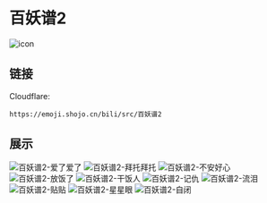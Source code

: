# 百妖谱2
![icon](https://emoji.shojo.cn/bili/src/百妖谱2/icon.png)
## 链接
Cloudflare:
```
https://emoji.shojo.cn/bili/src/百妖谱2
```
## 展示
![百妖谱2-爱了爱了](https://emoji.shojo.cn/bili/src/百妖谱2/百妖谱2-爱了爱了.png)
![百妖谱2-拜托拜托](https://emoji.shojo.cn/bili/src/百妖谱2/百妖谱2-拜托拜托.png)
![百妖谱2-不安好心](https://emoji.shojo.cn/bili/src/百妖谱2/百妖谱2-不安好心.png)
![百妖谱2-放饭了](https://emoji.shojo.cn/bili/src/百妖谱2/百妖谱2-放饭了.png)
![百妖谱2-干饭人](https://emoji.shojo.cn/bili/src/百妖谱2/百妖谱2-干饭人.png)
![百妖谱2-记仇](https://emoji.shojo.cn/bili/src/百妖谱2/百妖谱2-记仇.png)
![百妖谱2-流泪](https://emoji.shojo.cn/bili/src/百妖谱2/百妖谱2-流泪.png)
![百妖谱2-贴贴](https://emoji.shojo.cn/bili/src/百妖谱2/百妖谱2-贴贴.png)
![百妖谱2-星星眼](https://emoji.shojo.cn/bili/src/百妖谱2/百妖谱2-星星眼.png)
![百妖谱2-自闭](https://emoji.shojo.cn/bili/src/百妖谱2/百妖谱2-自闭.png)
